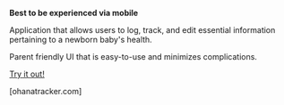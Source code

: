 **Best to be experienced via mobile**

Application that allows users to log, track, and edit essential information pertaining to a newborn baby's health.

Parent friendly UI that is easy-to-use and minimizes complications.

[Try it out!](ohanatracker.com)

[ohanatracker.com]
